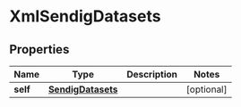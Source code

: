 
# XmlSendigDatasets

## Properties
| Name | Type | Description | Notes |
| ------------ | ------------- | ------------- | ------------- |
| **self** | [**SendigDatasets**](SendigDatasets.md) |  |  [optional] |



